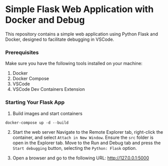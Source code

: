 # Simple Flask Web Application with Docker and Debug
This repository contains a simple web application using Python Flask and Docker, designed to facilitate debugging in VSCode.

### Prerequisites
Make sure you have the following tools installed on your machine:
1. Docker
2. Docker Compose
3. VSCode
4. VSCode Dev Containers Extension

### Starting Your Flask App
1. Build images and start containers
```
docker-compose up -d --build
```
2. Start the web server
Navigate to the Remote Explorer tab, right-click the container, and select `Attach in New Window`.
Ensure the `src` folder is open in the Explorer tab.
Move to the Run and Debug tab and press the `Start debugging` button, selecting the `Python: Flask` option.

3. Open a browser and go to the following URL: http://127.0.0.1:5000
